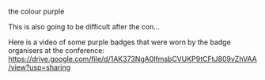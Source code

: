 
the colour purple

This is also going to be difficult after the con...

Here is a video of some purple badges that were worn by the badge organisers at the conference: https://drive.google.com/file/d/1AK373NgA0lfmsbCVUKP9tCFtJ809vZhVAA/view?usp=sharing
